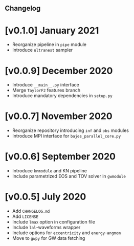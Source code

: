 ## Changelog

# [v0.1.0] January 2021
* Reorganize pipeline in `pipe` module
* Introduce `ultranest` sampler

# [v0.0.9] December 2020
* Introduce `__main__.py` interface
* Merge `TaylorF2` features branch
* Introduce mandatory dependencies in `setup.py`

# [v0.0.7] November 2020
* Reorganize repository introducing `inf` and `obs` modules
* Introduce MPI interface for  `bajes_parallel_core.py`

# [v0.0.6] September 2020
* Introduce `knmodule` and KN pipeline
* Include parametrized EOS and TOV solver in `gwmodule` 

# [v0.0.5] July 2020
* Add `CHANGELOG.md`
* Add `LICENSE`
* Include `lmax` option in configuration file
* Include `lal`-waveforms wrapper
* Include options for `eccentricity` and `energy`-`angmom`
* Move to  `gwpy` for GW data fetching
